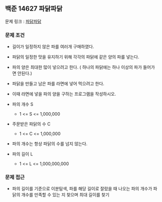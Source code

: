 ## 백준 14627 파닭파닭

문제 링크 : [파닭파닭](https://www.acmicpc.net/problem/14627)

### 문제 조건

- 길이가 일정하지 않은 파를 여러개 구매하였다.
- 파닭의 일정한 맛을 유지하기 위해 각각의 파닭에 같은 양의 파를 넣는다.
- 파의 양은 최대한 많이 넣으려고 한다. ( 하나의 파닭에는 하나 이상의 파가 들어가면 안된다.)
- 파닭을 만들고 남은 파를 라면에 넣어 먹으려고 한다.
- 이때 라면에 넣을 파의 양을 구하는 프로그램을 작성하시오.

- 파의 개수 S
    - 1 <= S <= 1,000,000
- 주문받은 파닭의 수 C
    - 1 <= C <= 1,000,000
- 파의 개수는 항상 파닭의 수를 넘지 않는다.
- 파의 길이 L
    - 1 <= L <= 1,000,000,000

### 문제 접근

- 파의 길이를 기준으로 이분탐색, 파를 해당 길이로 잘랐을 때 나오는 파의 개수가 파닭의 개수를 만족할 수 있는 지 찾으며 최대 길이를 찾기
